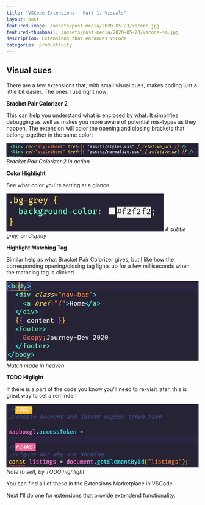 ```yaml
---
title: "VSCode Extensions - Part 1: Visuals"
layout: post
featured-image: /assets/post-media/2020-05-23/vscode.jpg
featured-thumbnail: /assets/post-media/2020-05-23/vscode-sm.jpg
description: Extensions that enhances VSCode
categories: productivity
---
```


## Visual cues

There are a few extensions that, with small visual cues, makes coding just a little bit easier. The ones I use right now:

**Bracket Pair Colorizer 2**

This can help you understand what is enclosed by what. It simplifies debugging as well as makes you more aware of potential mis-types as they happen. The extension will color the opening and closing brackets that belong together in the same color:

![Colorizer extension](\assets\post-media\2020-05-23\colorizer.png "Bracket Pair Colorizer 2 in action")
_Bracket Pair Colorizer 2 in action_

**Color Highlight**

See what color you're setting at a glance.

![Color Highlight](\assets\post-media\2020-05-23\color-higlight.png "Color Highlight Extension")
_A subtle grey, on display_

**Highlight Matching Tag**

Similar help as what Bracket Pair Colorizer gives, but I like how the corresponding opening/closing tag lights up for a few milliseconds when the mathcing tag is clicked.

![Highlight Matching Tag](\assets\post-media\2020-05-23\higlight-matching-tag.png "Highlight Matching Tag Extension")
_Match made in heaven_

**TODO Higlight**

If there is a part of the code you know you'll need to re-visit later, this is great way to set a reminder.

![TODO Higlight](\assets\post-media\2020-05-23\todo.png "TODO Higlight Extension")
_Note to self, by TODO highlight_

You can find all of these in the Extensions Marketplace in VSCode.

Next I'll do one for extensions that provide extendend functionality.
